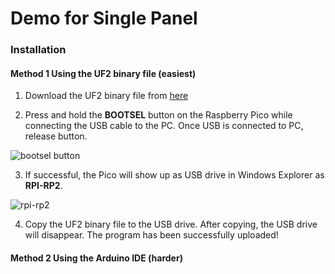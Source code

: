 
# Demo for Single Panel

### Installation

#### Method 1 Using the UF2 binary file (easiest)

1. Download the UF2 binary file from [here](https://github.com/microcontrollersig/brian-led-matrix-petrol-signs/raw/main/code/pico/demo-singlepanel/demo-singlepanel.uf2)

2. Press and hold the **BOOTSEL** button on the Raspberry Pico while connecting the USB cable to the PC. Once USB is connected to PC, release button.

![bootsel button](https://github.com/microcontrollersig/brian-led-matrix-petrol-signs/raw/main/images/pico-bootsel.png&s=200)

3. If successful, the Pico will show up as USB drive in Windows Explorer as **RPI-RP2**.

![rpi-rp2](https://github.com/microcontrollersig/brian-led-matrix-petrol-signs/raw/main/images/rpi-rp2.png&s=200)

4. Copy the UF2 binary file to the USB drive. After copying, the USB drive will disappear. The program has been
   successfully uploaded!


#### Method 2 Using the Arduino IDE (harder)
